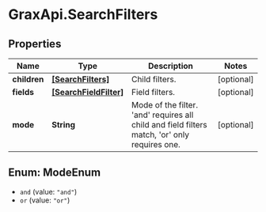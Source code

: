 # GraxApi.SearchFilters

## Properties
Name | Type | Description | Notes
------------ | ------------- | ------------- | -------------
**children** | [**[SearchFilters]**](SearchFilters.md) | Child filters. | [optional] 
**fields** | [**[SearchFieldFilter]**](SearchFieldFilter.md) | Field filters. | [optional] 
**mode** | **String** | Mode of the filter. &#x27;and&#x27; requires all child and field filters match, &#x27;or&#x27; only requires one. | [optional] 

<a name="ModeEnum"></a>
## Enum: ModeEnum

* `and` (value: `"and"`)
* `or` (value: `"or"`)

